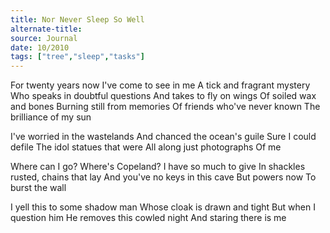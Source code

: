 ```yaml
---
title: Nor Never Sleep So Well
alternate-title:
source: Journal
date: 10/2010
tags: ["tree","sleep","tasks"]
---
```

For twenty years now
I've come to see in me
A tick and fragrant mystery
Who speaks in doubtful questions
And takes to fly on wings
Of soiled wax and bones
Burning still from memories
Of friends who've never known
The brilliance of my sun

I've worried in the wastelands
And chanced the ocean's guile
Sure I could defile
The idol statues that were
All along just photographs
Of me

Where can I go?
Where's Copeland?
I have so much to give
In shackles rusted, chains that lay
And you've no keys in this cave
But powers now
To burst the wall

I yell this to some shadow man
Whose cloak is drawn and tight
But when I question him
He removes this cowled night
And staring there is me